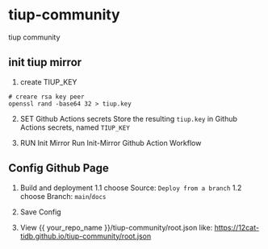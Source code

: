 # tiup-community
tiup community 


## init tiup mirror 
1. create TIUP_KEY 
```
# creare rsa key peer
openssl rand -base64 32 > tiup.key
```
2. SET Github Actions secrets
Store the resulting `tiup.key` in Github Actions secrets, named `TIUP_KEY`

3. RUN Init Mirror
Run Init-Mirror Github Action Workflow

## Config Github Page
1. Build and deployment
1.1 choose Source: `Deploy from a branch` 
1.2 choose Branch: `main`/`docs`

2. Save Config

3. View {{ your_repo_name }}/tiup-community/root.json
like: https://12cat-tidb.github.io/tiup-community/root.json